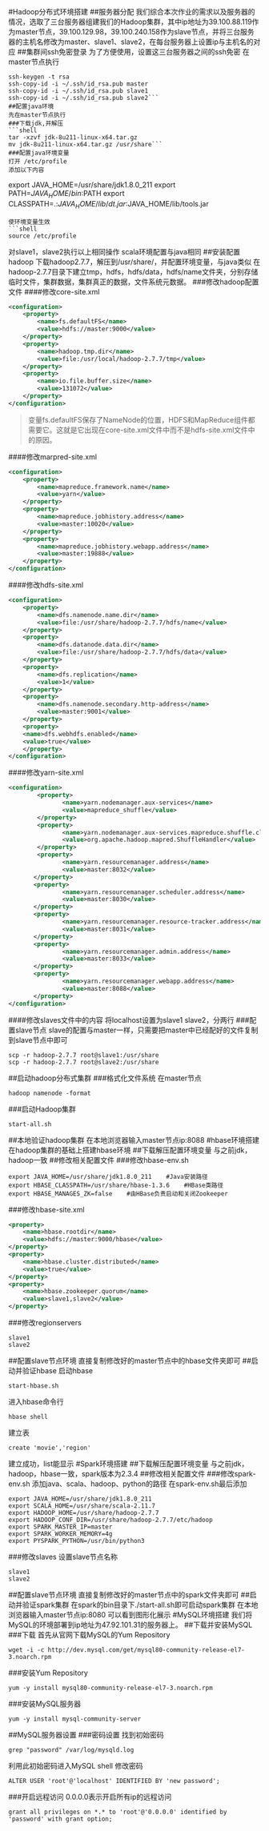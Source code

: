 #Hadoop分布式环境搭建
##服务器分配
我们综合本次作业的需求以及服务器的情况，选取了三台服务器组建我们的Hadoop集群，其中ip地址为39.100.88.119作为master节点，39.100.129.98，39.100.240.158作为slave节点，并将三台服务器的主机名修改为master、slave1、slave2，在每台服务器上设置ip与主机名的对应
##集群间ssh免密登录
为了方便使用，设置这三台服务器之间的ssh免密
在master节点执行
```shell
ssh-keygen -t rsa
ssh-copy-id -i ~/.ssh/id_rsa.pub master
ssh-copy-id -i ~/.ssh/id_rsa.pub slave1
ssh-copy-id -i ~/.ssh/id_rsa.pub slave2```
##配置java环境
先在master节点执行
###下载jdk,并解压
```shell
tar -xzvf jdk-8u211-linux-x64.tar.gz
mv jdk-8u211-linux-x64.tar.gz /usr/share```
###配置java环境变量
打开 /etc/profile
添加以下内容
```
export JAVA_HOME=/usr/share/jdk1.8.0_211
export PATH=$JAVA_HOME/bin:$PATH
export CLASSPATH=.:$JAVA_HOME/lib/dt.jar:$JAVA_HOME/lib/tools.jar
```
使环境变量生效
```shell
source /etc/profile
```
对slave1，slave2执行以上相同操作
scala环境配置与java相同
##安装配置hadoop
下载hadoop2.7.7，解压到/usr/share/，并配置环境变量，与java类似
在hadoop-2.7.7目录下建立tmp，hdfs，hdfs/data，hdfs/name文件夹，分别存储临时文件，集群数据，集群真正的数据，文件系统元数据。
###修改hadoop配置文件
####修改core-site.xml
```xml
<configuration>
    <property>
        <name>fs.defaultFS</name>
        <value>hdfs://master:9000</value>
    </property>
    <property>
        <name>hadoop.tmp.dir</name>
        <value>file:/usr/local/hadoop-2.7.7/tmp</value>
    </property>
    <property>
        <name>io.file.buffer.size</name>
        <value>131072</value>
    </property>
</configuration>
```
>变量fs.defaultFS保存了NameNode的位置，HDFS和MapReduce组件都需要它。这就是它出现在core-site.xml文件中而不是hdfs-site.xml文件中的原因。

####修改marpred-site.xml
```xml
<configuration>
    <property>
        <name>mapreduce.framework.name</name>
        <value>yarn</value>
    </property>
    <property>
        <name>mapreduce.jobhistory.address</name>
        <value>master:10020</value>
    </property>
    <property>
        <name>mapreduce.jobhistory.webapp.address</name>
        <value>master:19888</value>
    </property>
</configuration>
```
####修改hdfs-site.xml
```xml
<configuration>
    <property>
        <name>dfs.namenode.name.dir</name>
        <value>file:/usr/share/hadoop-2.7.7/hdfs/name</value>
    </property>
    <property>
        <name>dfs.datanode.data.dir</name>
        <value>file:/usr/share/hadoop-2.7.7/hdfs/data</value>
    </property>
    <property>
        <name>dfs.replication</name>
        <value>1</value>
    </property>
    <property>
        <name>dfs.namenode.secondary.http-address</name>
        <value>master:9001</value>
    </property>
    <property>
    <name>dfs.webhdfs.enabled</name>
    <value>true</value>
    </property>
</configuration>
```
####修改yarn-site.xml
```xml
<configuration>
        <property>
               <name>yarn.nodemanager.aux-services</name>
               <value>mapreduce_shuffle</value>
        </property>
        <property>
               <name>yarn.nodemanager.aux-services.mapreduce.shuffle.class</name>
               <value>org.apache.hadoop.mapred.ShuffleHandler</value>
        </property>
        <property>
               <name>yarn.resourcemanager.address</name>
               <value>master:8032</value>
       </property>
       <property>
               <name>yarn.resourcemanager.scheduler.address</name>
               <value>master:8030</value>
       </property>
       <property>
               <name>yarn.resourcemanager.resource-tracker.address</name>
               <value>master:8031</value>
       </property>
       <property>
               <name>yarn.resourcemanager.admin.address</name>
               <value>master:8033</value>
       </property>
       <property>
               <name>yarn.resourcemanager.webapp.address</name>
               <value>master:8088</value>
       </property>
</configuration>
```
####修改slaves文件中的内容
将localhost设置为slave1 slave2，分两行
###配置slave节点
slave的配置与master一样，只需要把master中已经配好的文件复制到slave节点中即可
```shell
scp -r hadoop-2.7.7 root@slave1:/usr/share
scp -r hadoop-2.7.7 root@slave2:/usr/share
```
##启动hadoop分布式集群
###格式化文件系统
在master节点
```shell
hadoop namenode -format
```
###启动Hadoop集群
```shell
start-all.sh
```
##本地验证hadoop集群
在本地浏览器输入master节点ip:8088
#hbase环境搭建
在hadoop集群的基础上搭建hbase环境
##下载解压配置环境变量
与之前jdk，hadoop一致
##修改相关配置文件
###修改hbase-env.sh
```shell
export JAVA_HOME=/usr/share/jdk1.8.0_211    #Java安装路径
export HBASE_CLASSPATH=/usr/share/hbase-1.3.6    #HBase类路径
export HBASE_MANAGES_ZK=false    #由HBase负责启动和关闭Zookeeper
```
###修改hbase-site.xml
```xml
<property>
    <name>hbase.rootdir</name>
    <value>hdfs://master:9000/hbase</value>
</property>
<property>
    <name>hbase.cluster.distributed</name>
    <value>true</value>
</property>
<property>
    <name>hbase.zookeeper.quorum</name>
    <value>slave1,slave2</value>
</property>
```
###修改regionservers
```
slave1
slave2
```
##配置slave节点环境
直接复制修改好的master节点中的hbase文件夹即可
##启动并验证hbase
启动hbase
```shell
start-hbase.sh
```
进入hbase命令行
```shell
hbase shell
```
建立表
```shell
create 'movie','region'
```
建立成功，list能显示
#Spark环境搭建
##下载解压配置环境变量
与之前jdk，hadoop，hbase一致，spark版本为2.3.4
##修改相关配置文件
###修改spark-env.sh
添加java、scala、hadoop、python的路径
在spark-env.sh最后添加
```shell
export JAVA_HOME=/usr/share/jdk1.8.0_211
export SCALA_HOME=/usr/share/scala-2.11.7
export HADOOP_HOME=/usr/share/hadoop-2.7.7
export HADOOP_CONF_DIR=/usr/share/hadoop-2.7.7/etc/hadoop
export SPARK_MASTER_IP=master
export SPARK_WORKER_MEMORY=4g
export PYSPARK_PYTHON=/usr/bin/python3
```
###修改slaves
设置slave节点名称
```
slave1
slave2
```
##配置slave节点环境
直接复制修改好的master节点中的spark文件夹即可
##启动并验证spark集群
在spark的bin目录下./start-all.sh即可启动spark集群
在本地浏览器输入master节点ip:8080 可以看到图形化展示
#MySQL环境搭建
我们将MySQL的环境部署到ip地址为47.92.101.31的服务器上。
##下载并安装MySQL
###下载
首先从官网下载MySQL的Yum Repository
```shell
wget -i -c http://dev.mysql.com/get/mysql80-community-release-el7-3.noarch.rpm
```
###安装Yum Repository
```shell
yum -y install mysql80-community-release-el7-3.noarch.rpm
```
###安装MySQL服务器
```shell
yum -y install mysql-community-server
```
##MySQL服务器设置
###密码设置
找到初始密码
```shell
grep "password" /var/log/mysqld.log
```
利用此初始密码进入MySQL shell
修改密码
```shell
ALTER USER 'root'@'localhost' IDENTIFIED BY 'new password';
```
###开启远程访问
0.0.0.0表示开启所有ip的远程访问
```shell
grant all privileges on *.* to 'root'@'0.0.0.0' identified by 'password' with grant option;
```
